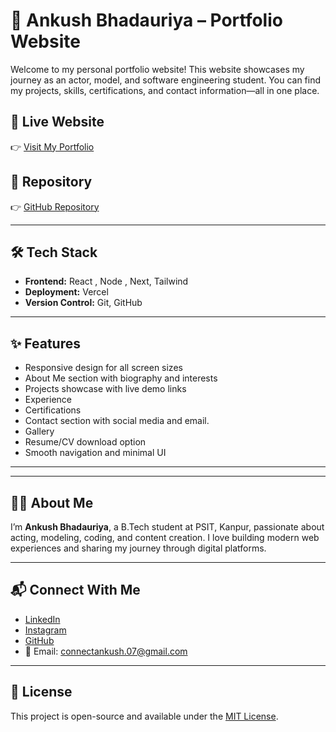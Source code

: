 # 🚀 Ankush Bhadauriya – Portfolio Website

Welcome to my personal portfolio website! This website showcases my journey as an actor, model, and software engineering student. You can find my projects, skills, certifications, and contact information—all in one place.

## 🔗 Live Website

👉 [Visit My Portfolio](https://portfolio-ankush-phi.vercel.app/)

## 📁 Repository

👉 [GitHub Repository](https://github.com/iankushingh/portfolio-ankush)

---

## 🛠️ Tech Stack

- **Frontend:** React , Node , Next, Tailwind
- **Deployment:** Vercel
- **Version Control:** Git, GitHub

---

## ✨ Features

- Responsive design for all screen sizes
- About Me section with biography and interests
- Projects showcase with live demo links
- Experience
- Certifications
- Contact section with social media and email.
- Gallery
- Resume/CV download option
- Smooth navigation and minimal UI

---

---

## 🙋‍♂️ About Me

I’m **Ankush Bhadauriya**, a B.Tech student at PSIT, Kanpur, passionate about acting, modeling, coding, and content creation. I love building modern web experiences and sharing my journey through digital platforms.

---

## 📬 Connect With Me

- [LinkedIn](https://linkedin.com/in/iankushsingh7)
- [Instagram](https://instagram.com/iankushsingh7)
- [GitHub](https://github.com/iankushsingh)
- 📧 Email: connectankush.07@gmail.com

---

## 📄 License

This project is open-source and available under the [MIT License](LICENSE).



